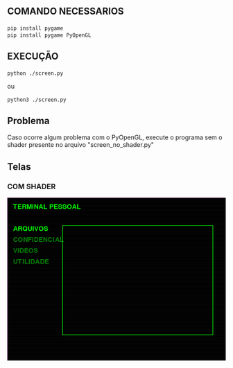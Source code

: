 ## COMANDO NECESSARIOS
```
pip install pygame
pip install pygame PyOpenGL
```
## EXECUÇÃO
```
python ./screen.py
```
ou
```
python3 ./screen.py
```
## Problema
Caso ocorre algum problema com o PyOpenGL, execute o programa sem o shader presente no arquivo "screen_no_shader.py" 

## Telas 
### COM SHADER
![Print Com Shader](PrintSemShader.png)

